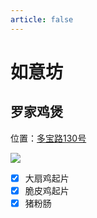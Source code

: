 ```yaml
---
article: false
---
```


# 如意坊

## 罗家鸡煲

<i class="fa-solid fa-location-dot"></i> 位置：<a href="https://ditu.amap.com/place/B0I25SHKUJ" target="_blank">多宝路130号</a>

![](https://img.sherry4869.com/blog/life/food/china/guangdong/guangzhou/lw/ryf/ljjb/1.JPEG)

- [x] 大扇鸡起片
- [x] 脆皮鸡起片
- [x] 猪粉肠